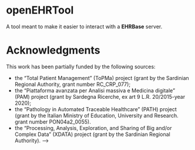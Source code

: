 # openEHRTool

A tool meant to make it easier to interact with a **EHRBase** server. 

# Acknowledgments

This work has been partially funded by the following sources:

 <ul>
<li>   the “Total Patient Management” (ToPMa) project (grant by the Sardinian Regional Authority, grant number RC_CRP_077);
<li>  the “Piattaforma avanzata per Analisi massiva e Medicina digitale” (PAM) project (grant by Sardegna Ricerche, ex art 9 L.R. 20/2015-year 2020);
<li>  the “Pathology in Automated Traceable Healthcare” (PATH) project (grant by the Italian Ministry of Education, University and Research. grant number PON04a2_0055).
<li>the “Processing, Analysis, Exploration, and Sharing of Big and/or Complex Data” (XDATA) project (grant by the Sardinian Regional Authority).  -->
